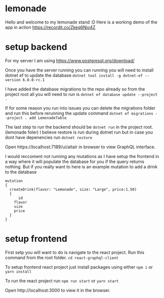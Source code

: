 # lemonade

Hello and welcome to my lemonade stand :D
Here is a working demo of the app in action https://recordit.co/Zkeq6Nio4Z

# setup backend

For my server I am using https://www.postgresql.org/download/

Once you have the server running you can running you will need to install dotnet ef to update the database `dotnet tool install -g dotnet-ef --version 6.0.0-rc.1`

I have added the database migrations to the repo already so from the project root all you will need to run is `dotnet ef database update --project .`

If for some reason you run into issues you can delete the migrations folder and run this before rerunning the update command `dotnet ef migrations --project . add LemonadeTable`

The last step to run the backend should be `dotnet run` in the project root. (lemonade foler)
I believe restore is run during dotnet run but in case you dont have depenencies run `dotnet restore`

Open https://localhost:7189/ui/altair in browser to view GraphQL interface.

I would reccoment not running any mutations as I have setup the frontend in a way where it will populate the database for you if the query returns nothing.
But if you really want to here is an example mutation to add a drink to the database
```
mutation
{
  createDrink(flavor: "Lemonade", size: "Large", price:1.50)
  {
      id
    flavor
    size
    price
  }
}
```

# setup frontend

First setp you will want to do is navigate to the react project. Run this command from the root folder. `cd react-graphql-client`

To setup frontend react project just install packages using either `npm i` or `yarn install`

To run the react project run `npm run start` or `yarn start`

Open http://localhost:3000 to view it in the browser.
